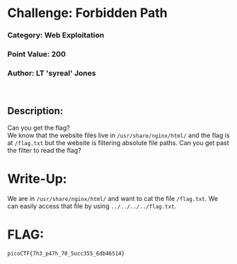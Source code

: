 # **Challenge:** Forbidden Path

### **Category:** Web Exploitation
### **Point Value:** 200
### **Author:** LT 'syreal' Jones
<br>

## **Description:**
Can you get the flag?  
We know that the website files live in ``/usr/share/nginx/html/`` and the flag is at ``/flag.txt`` but the website is filtering absolute file paths. Can you get past the filter to read the flag?

# **Write-Up:**
We are in ``/usr/share/nginx/html/`` and want to cat the file ``/flag.txt``. We can easily access that file by using `../../../../flag.txt`.


# **FLAG:** 
```
picoCTF{7h3_p47h_70_5ucc355_6db46514}
```
